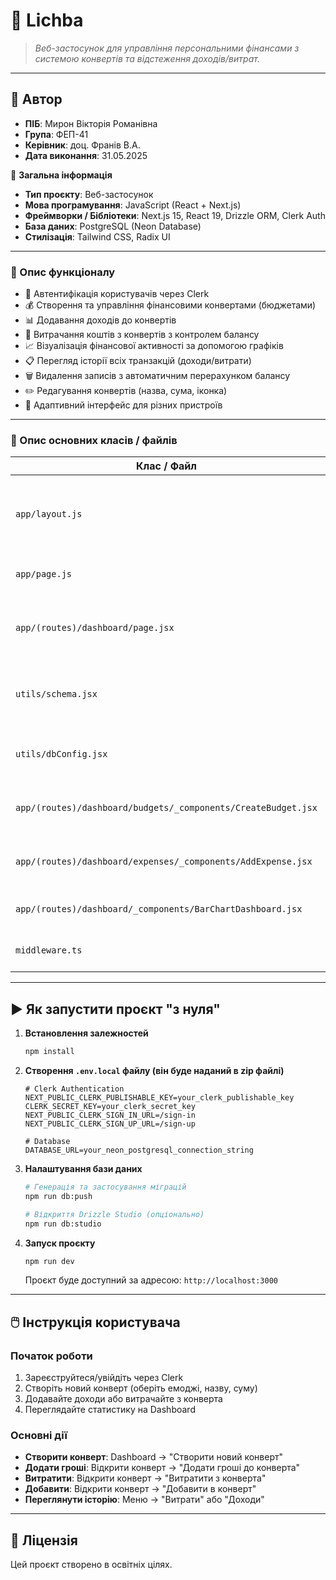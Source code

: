 # 📘 Lichba

> *Веб-застосунок для управління персональними фінансами з системою конвертів та відстеження доходів/витрат.*

---

## 👤 Автор

* **ПІБ**: Мирон Вікторія Романівна
* **Група**: ФЕП-41
* **Керівник**: доц. Франів В.А.
* **Дата виконання**: 31.05.2025

📌 **Загальна інформація**

* **Тип проєкту**: Веб-застосунок
* **Мова програмування**: JavaScript (React + Next.js)
* **Фреймворки / Бібліотеки**: Next.js 15, React 19, Drizzle ORM, Clerk Auth
* **База даних**: PostgreSQL (Neon Database)
* **Стилізація**: Tailwind CSS, Radix UI

---

### 🧠 Опис функціоналу

* 🔐 Автентифікація користувачів через Clerk
* 💰 Створення та управління фінансовими конвертами (бюджетами)
* 📊 Додавання доходів до конвертів
* 💸 Витрачання коштів з конвертів з контролем балансу
* 📈 Візуалізація фінансової активності за допомогою графіків
* 📋 Перегляд історії всіх транзакцій (доходи/витрати)
* 🗑️ Видалення записів з автоматичним перерахунком балансу
* ✏️ Редагування конвертів (назва, сума, іконка)
* 📱 Адаптивний інтерфейс для різних пристроїв

---

### 🧱 Опис основних класів / файлів

| Клас / Файл                                                   | Призначення                                                 |
| ------------------------------------------------------------- | ----------------------------------------------------------- |
| `app/layout.js`                                               | Кореневий layout з Clerk провайдером та глобальними стилями |
| `app/page.js`                                                 | Головна сторінка з Hero секцією                             |
| `app/(routes)/dashboard/page.jsx`                             | Основна панель з картками статистики та графіками           |
| `utils/schema.jsx`                                            | Схеми бази даних для Budgets, Expenses, Income              |
| `utils/dbConfig.jsx`                                          | Конфігурація підключення до Neon PostgreSQL                 |
| `app/(routes)/dashboard/budgets/_components/CreateBudget.jsx` | Компонент створення нового конверта                         |
| `app/(routes)/dashboard/expenses/_components/AddExpense.jsx`  | Компонент додавання доходів/витрат                          |
| `app/(routes)/dashboard/_components/BarChartDashboard.jsx`    | Графік активності конвертів                                 |
| `middleware.ts`                                               | Middleware для захисту маршрутів                            |

---

## ▶️ Як запустити проєкт "з нуля"
1. **Встановлення залежностей**

   ```bash
   npm install
   ```

2. **Створення `.env.local` файлу (він буде наданий в zip файлі)**

   ```env
   # Clerk Authentication
   NEXT_PUBLIC_CLERK_PUBLISHABLE_KEY=your_clerk_publishable_key
   CLERK_SECRET_KEY=your_clerk_secret_key
   NEXT_PUBLIC_CLERK_SIGN_IN_URL=/sign-in
   NEXT_PUBLIC_CLERK_SIGN_UP_URL=/sign-up

   # Database
   DATABASE_URL=your_neon_postgresql_connection_string
   ```

3. **Налаштування бази даних**

   ```bash
   # Генерація та застосування міграцій
   npm run db:push

   # Відкриття Drizzle Studio (опціонально)
   npm run db:studio
   ```

4. **Запуск проєкту**

   ```bash
   npm run dev
   ```

   Проєкт буде доступний за адресою: `http://localhost:3000`

---

## 🖱️ Інструкція користувача

### Початок роботи

1. Зареєструйтеся/увійдіть через Clerk
2. Створіть новий конверт (оберіть емоджі, назву, суму)
3. Додавайте доходи або витрачайте з конверта
4. Переглядайте статистику на Dashboard

### Основні дії

* **Створити конверт**: Dashboard → "Створити новий конверт"
* **Додати гроші**: Відкрити конверт → "Додати гроші до конверта"
* **Витратити**: Відкрити конверт → "Витратити з конверта"
* **Добавити**: Відкрити конверт → "Добавити в конверт"
* **Переглянути історію**: Меню → "Витрати" або "Доходи"

---

## 📄 Ліцензія

Цей проєкт створено в освітніх цілях.
